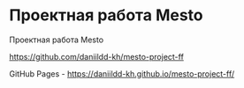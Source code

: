 # Проектная работа Mesto

 Проектная работа Mesto

 https://github.com/daniildd-kh/mesto-project-ff

 GitHub Pages - https://daniildd-kh.github.io/mesto-project-ff/
